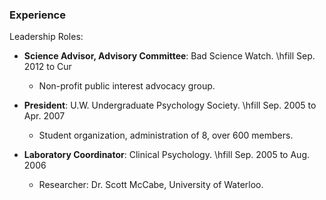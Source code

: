 ### Experience

Leadership Roles:

* **Science Advisor, Advisory Committee**: Bad Science Watch.
    \hfill Sep. 2012 to Cur 
	+ Non-profit public interest advocacy group.

* **President**: U.W. Undergraduate Psychology Society.
\hfill Sep. 2005 to Apr. 2007
	+ Student organization, administration of 8, over 600
	    members.

* **Laboratory Coordinator**: Clinical Psychology. \hfill Sep. 2005 to Aug. 2006
	+ Researcher: Dr. Scott McCabe, University of Waterloo.

